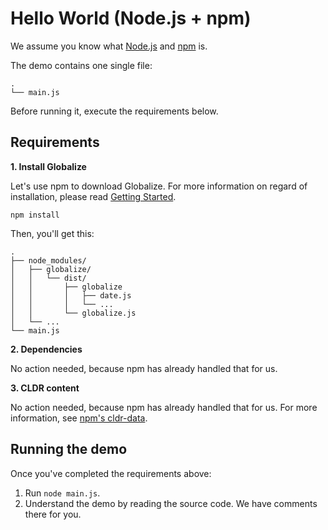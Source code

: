 # Hello World (Node.js + npm)

We assume you know what [Node.js](http://nodejs.org/) and
[npm](https://www.npmjs.org/) is.

The demo contains one single file:

```
.
└── main.js
```

Before running it, execute the requirements below.


## Requirements

**1. Install Globalize**

Let's use npm to download Globalize. For more information on regard of
installation, please read [Getting Started](../../README.md#installation).

```
npm install
```

Then, you'll get this:

```
.
├── node_modules/
│   ├── globalize/ 
│   │   └── dist/
│   │       ├── globalize
│   │       │   ├── date.js
│   │       │   └── ...
│   │       └── globalize.js
│   └── ...
└── main.js
```

**2. Dependencies**

No action needed, because npm has already handled that for us.

**3. CLDR content**

No action needed, because npm has already handled that for us. For more
information, see [npm's cldr-data](https://github.com/rxaviers/cldr-data-npm).


## Running the demo

Once you've completed the requirements above:

1. Run `node main.js`.
1. Understand the demo by reading the source code. We have comments there for you.
